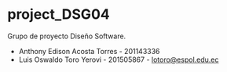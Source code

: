﻿# project_DSG04
Grupo de proyecto Diseño Software. 
- Anthony Edison Acosta Torres - 201143336
- Luis Oswaldo Toro Yerovi - 201505867 - lotoro@espol.edu.ec